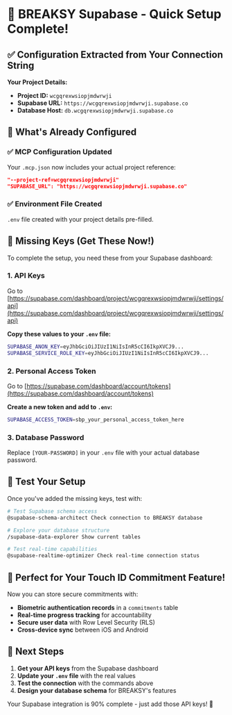 # 🚀 BREAKSY Supabase - Quick Setup Complete!

## ✅ Configuration Extracted from Your Connection String

**Your Project Details:**
- **Project ID:** `wcgqrexwsiopjmdwrwji`
- **Supabase URL:** `https://wcgqrexwsiopjmdwrwji.supabase.co`
- **Database Host:** `db.wcgqrexwsiopjmdwrwji.supabase.co`

## 🔧 What's Already Configured

### ✅ MCP Configuration Updated
Your `.mcp.json` now includes your actual project reference:
```json
"--project-ref=wcgqrexwsiopjmdwrwji"
"SUPABASE_URL": "https://wcgqrexwsiopjmdwrwji.supabase.co"
```

### ✅ Environment File Created
`.env` file created with your project details pre-filled.

## 🎯 Missing Keys (Get These Now!)

To complete the setup, you need these from your Supabase dashboard:

### 1. API Keys
Go to [https://supabase.com/dashboard/project/wcgqrexwsiopjmdwrwji/settings/api](https://supabase.com/dashboard/project/wcgqrexwsiopjmdwrwji/settings/api)

**Copy these values to your `.env` file:**
```bash
SUPABASE_ANON_KEY=eyJhbGciOiJIUzI1NiIsInR5cCI6IkpXVCJ9...
SUPABASE_SERVICE_ROLE_KEY=eyJhbGciOiJIUzI1NiIsInR5cCI6IkpXVCJ9...
```

### 2. Personal Access Token
Go to [https://supabase.com/dashboard/account/tokens](https://supabase.com/dashboard/account/tokens)

**Create a new token and add to `.env`:**
```bash
SUPABASE_ACCESS_TOKEN=sbp_your_personal_access_token_here
```

### 3. Database Password
Replace `[YOUR-PASSWORD]` in your `.env` file with your actual database password.

## 🧪 Test Your Setup

Once you've added the missing keys, test with:

```bash
# Test Supabase schema access
@supabase-schema-architect Check connection to BREAKSY database

# Explore your database structure
/supabase-data-explorer Show current tables

# Test real-time capabilities
@supabase-realtime-optimizer Check real-time connection status
```

## 🎯 Perfect for Your Touch ID Commitment Feature!

Now you can store secure commitments with:
- **Biometric authentication records** in a `commitments` table
- **Real-time progress tracking** for accountability
- **Secure user data** with Row Level Security (RLS)
- **Cross-device sync** between iOS and Android

## 🚀 Next Steps

1. **Get your API keys** from the Supabase dashboard
2. **Update your `.env` file** with the real values
3. **Test the connection** with the commands above
4. **Design your database schema** for BREAKSY's features

Your Supabase integration is 90% complete - just add those API keys! 🔑